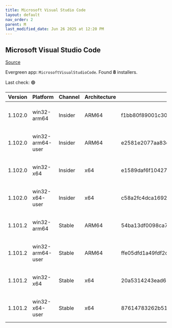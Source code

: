 ```yaml
---
title: Microsoft Visual Studio Code
layout: default
nav_order: 2
parent: M
last_modified_date: Jun 26 2025 at 12:20 PM
---
```


## Microsoft Visual Studio Code

[Source](https://code.visualstudio.com)

Evergreen app: `MicrosoftVisualStudioCode`. Found **8** installers.

Last check: 🟢

| Version | Platform         | Channel | Architecture | Sha256                                                           | URI                                                                                                                                                                                                                                                                                                              |
| ------- | ---------------- | ------- | ------------ | ---------------------------------------------------------------- | ---------------------------------------------------------------------------------------------------------------------------------------------------------------------------------------------------------------------------------------------------------------------------------------------------------------- |
| 1.102.0 | win32-arm64      | Insider | ARM64        | f1bb80f89001c30db0224ab961837d86f13ae6fdab0b86e57bd421fccf092231 | [https://vscode.download.prss.microsoft.com/dbazure/download/insider/26d177ffc92282fd63b58755cfa464299ec01c0f/VSCodeSetup-arm64-1.102.0-insider.exe](https://vscode.download.prss.microsoft.com/dbazure/download/insider/26d177ffc92282fd63b58755cfa464299ec01c0f/VSCodeSetup-arm64-1.102.0-insider.exe)         |
| 1.102.0 | win32-arm64-user | Insider | ARM64        | e2581e2077aa83c18ea1d89c2bab18087432755c627fc5c5a607ed767c1cebd2 | [https://vscode.download.prss.microsoft.com/dbazure/download/insider/26d177ffc92282fd63b58755cfa464299ec01c0f/VSCodeUserSetup-arm64-1.102.0-insider.exe](https://vscode.download.prss.microsoft.com/dbazure/download/insider/26d177ffc92282fd63b58755cfa464299ec01c0f/VSCodeUserSetup-arm64-1.102.0-insider.exe) |
| 1.102.0 | win32-x64        | Insider | x64          | e1589daf6f104278f9a76099a945ce0eeb7383abba9770dbda22a018eab451e6 | [https://vscode.download.prss.microsoft.com/dbazure/download/insider/26d177ffc92282fd63b58755cfa464299ec01c0f/VSCodeSetup-x64-1.102.0-insider.exe](https://vscode.download.prss.microsoft.com/dbazure/download/insider/26d177ffc92282fd63b58755cfa464299ec01c0f/VSCodeSetup-x64-1.102.0-insider.exe)             |
| 1.102.0 | win32-x64-user   | Insider | x64          | c58a2fc4dca1692a6e1d7cb676888495b2507279d970a3dff7e8d1bc113988ee | [https://vscode.download.prss.microsoft.com/dbazure/download/insider/26d177ffc92282fd63b58755cfa464299ec01c0f/VSCodeUserSetup-x64-1.102.0-insider.exe](https://vscode.download.prss.microsoft.com/dbazure/download/insider/26d177ffc92282fd63b58755cfa464299ec01c0f/VSCodeUserSetup-x64-1.102.0-insider.exe)     |
| 1.101.2 | win32-arm64      | Stable  | ARM64        | 54ba13df0098ca71edf905439dde5e031268be21b093c36a01fca3952b6971ee | [https://vscode.download.prss.microsoft.com/dbazure/download/stable/2901c5ac6db8a986a5666c3af51ff804d05af0d4/VSCodeSetup-arm64-1.101.2.exe](https://vscode.download.prss.microsoft.com/dbazure/download/stable/2901c5ac6db8a986a5666c3af51ff804d05af0d4/VSCodeSetup-arm64-1.101.2.exe)                           |
| 1.101.2 | win32-arm64-user | Stable  | ARM64        | ffe05dfd1a49fdf2c8cce535cec2a4ffa9634e33811239a094aa8672db92908f | [https://vscode.download.prss.microsoft.com/dbazure/download/stable/2901c5ac6db8a986a5666c3af51ff804d05af0d4/VSCodeUserSetup-arm64-1.101.2.exe](https://vscode.download.prss.microsoft.com/dbazure/download/stable/2901c5ac6db8a986a5666c3af51ff804d05af0d4/VSCodeUserSetup-arm64-1.101.2.exe)                   |
| 1.101.2 | win32-x64        | Stable  | x64          | 20a5314243ead62db7d36adf93787a8c2f8f66aeef7d5348547bdb3f2239f9af | [https://vscode.download.prss.microsoft.com/dbazure/download/stable/2901c5ac6db8a986a5666c3af51ff804d05af0d4/VSCodeSetup-x64-1.101.2.exe](https://vscode.download.prss.microsoft.com/dbazure/download/stable/2901c5ac6db8a986a5666c3af51ff804d05af0d4/VSCodeSetup-x64-1.101.2.exe)                               |
| 1.101.2 | win32-x64-user   | Stable  | x64          | 87614783262b514495c29b79e257346e906591d1931e73951e8c456d84b6ec54 | [https://vscode.download.prss.microsoft.com/dbazure/download/stable/2901c5ac6db8a986a5666c3af51ff804d05af0d4/VSCodeUserSetup-x64-1.101.2.exe](https://vscode.download.prss.microsoft.com/dbazure/download/stable/2901c5ac6db8a986a5666c3af51ff804d05af0d4/VSCodeUserSetup-x64-1.101.2.exe)                       |
